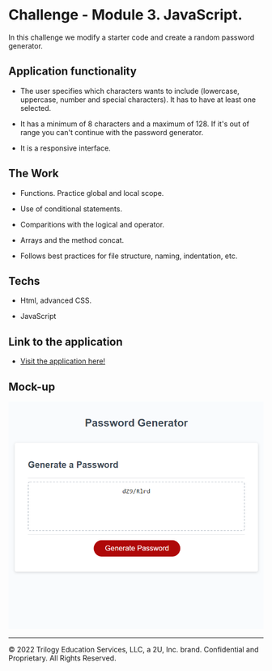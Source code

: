 # Challenge - Module 3. JavaScript.

In this challenge we modify a starter code and create a random password generator.

## Application functionality

* The user specifies which characters wants to include (lowercase, uppercase, number and special characters). It has to have at least one selected.

* It has a minimum of 8 characters and a maximum of 128. If it's out of range you can't continue with the password generator.

* It is a responsive interface.

## The Work

* Functions. Practice global and local scope.

* Use of conditional statements.

* Comparitions with the logical and operator.

* Arrays and the method concat.

* Follows best practices for file structure, naming, indentation, etc.

## Techs

* Html, advanced CSS.

* JavaScript

## Link to the application

* [Visit the application here!](https://qgtere.github.io/)

## Mock-up

 ![This is how it looks](assets/images/mockup.png)


---

© 2022 Trilogy Education Services, LLC, a 2U, Inc. brand. Confidential and Proprietary. All Rights Reserved.
